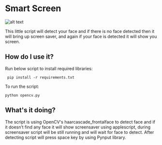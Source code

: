 # Smart Screen

![alt text](https://avatars3.githubusercontent.com/u/5009934?s=400&v=4)

This little script will detect your face and if there is no face detected then it will bring up screen saver, and again if your face is detected it will show you screen.

## How do I use it?

Run below script to install required libraries:

     pip install -r requirements.txt
    
To run the script:

    python opencv.py
    
## What's it doing?

The script is using OpenCV's haarcascade_frontalface to detect face and if it doesn’t find any face it will show screensaver using applescript, during screensaver script will be still running and will wait for face to detect. After detecting script will press space key by using Pynput library.
